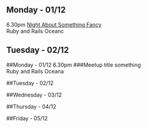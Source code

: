Monday - 01/12
-----------
6.30pm [Night About Something Fancy](http://google.com.au)  
Ruby and Rails Oceanc


Tuesday - 02/12
-----------




##Monday - 01/12
6.30pm ###Meetup title something  
Ruby and Rails Oceana

##Tuesday - 02/12

##Wednesday - 03/12

##Thursday - 04/12

##Friday - 05/12
